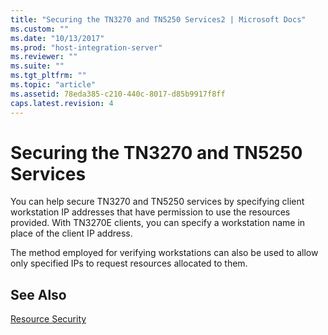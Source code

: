 ```yaml
---
title: "Securing the TN3270 and TN5250 Services2 | Microsoft Docs"
ms.custom: ""
ms.date: "10/13/2017"
ms.prod: "host-integration-server"
ms.reviewer: ""
ms.suite: ""
ms.tgt_pltfrm: ""
ms.topic: "article"
ms.assetid: 78eda385-c210-440c-8017-d85b9917f8ff
caps.latest.revision: 4
---
```

# Securing the TN3270 and TN5250 Services
You can help secure TN3270 and TN5250 services by specifying client workstation IP addresses that have permission to use the resources provided. With TN3270E clients, you can specify a workstation name in place of the client IP address.  
  
 The method employed for verifying workstations can also be used to allow only specified IPs to request resources allocated to them.  
  
## See Also  
 [Resource Security](../core/resource-security.md)